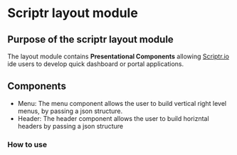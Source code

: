# Scriptr layout module

## Purpose of the scriptr layout module

The layout module contains **Presentational Components** allowing [Scriptr.io](http://www.scriptr.io "Scriptr.io")  ide users to develop quick dashboard or portal applications.

## Components
- Menu: The menu component allows the user to build vertical right level menus, by passing a json structure.
- Header: The header component allows the user to build horizntal headers by passing a json structure

### How to use
